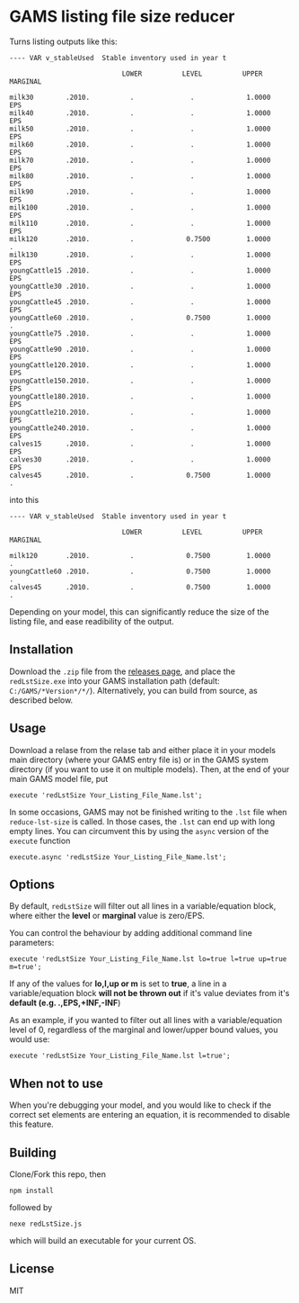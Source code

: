 # GAMS listing file size reducer

Turns listing outputs like this:
```GAMS
---- VAR v_stableUsed  Stable inventory used in year t

                            LOWER          LEVEL          UPPER         MARGINAL

milk30        .2010.          .              .             1.0000         EPS
milk40        .2010.          .              .             1.0000         EPS
milk50        .2010.          .              .             1.0000         EPS
milk60        .2010.          .              .             1.0000         EPS
milk70        .2010.          .              .             1.0000         EPS
milk80        .2010.          .              .             1.0000         EPS
milk90        .2010.          .              .             1.0000         EPS
milk100       .2010.          .              .             1.0000         EPS
milk110       .2010.          .              .             1.0000         EPS
milk120       .2010.          .             0.7500         1.0000          .
milk130       .2010.          .              .             1.0000         EPS
youngCattle15 .2010.          .              .             1.0000         EPS
youngCattle30 .2010.          .              .             1.0000         EPS
youngCattle45 .2010.          .              .             1.0000         EPS
youngCattle60 .2010.          .             0.7500         1.0000          .
youngCattle75 .2010.          .              .             1.0000         EPS
youngCattle90 .2010.          .              .             1.0000         EPS
youngCattle120.2010.          .              .             1.0000         EPS
youngCattle150.2010.          .              .             1.0000         EPS
youngCattle180.2010.          .              .             1.0000         EPS
youngCattle210.2010.          .              .             1.0000         EPS
youngCattle240.2010.          .              .             1.0000         EPS
calves15      .2010.          .              .             1.0000         EPS
calves30      .2010.          .              .             1.0000         EPS
calves45      .2010.          .             0.7500         1.0000          .
```

into this

```GAMS
---- VAR v_stableUsed  Stable inventory used in year t

                            LOWER          LEVEL          UPPER         MARGINAL

milk120       .2010.          .             0.7500         1.0000          .
youngCattle60 .2010.          .             0.7500         1.0000          .
calves45      .2010.          .             0.7500         1.0000          .
```

Depending on your model, this can significantly reduce the size of the listing file, and ease readibility of the output.

## Installation
Download the `.zip` file from the [releases page](https://github.com/chrispahm/reduce-lst-size/releases), and place the `redLstSize.exe`
into your GAMS installation path (default: `C:/GAMS/*Version*/*/`).
Alternatively, you can build from source, as described below.

## Usage
Download a relase from the relase tab and either place it in your models main directory (where your GAMS entry file is)
or in the GAMS system directory (if you want to use it on multiple models).
Then, at the end of your main GAMS model file, put
```GAMS
execute 'redLstSize Your_Listing_File_Name.lst';
```

In some occasions, GAMS may not be finished writing to the `.lst` file when `reduce-lst-size` is called. In those cases, the `.lst` can end up with long empty lines.
You can circumvent this by using the `async` version of the `execute` function
```GAMS
execute.async 'redLstSize Your_Listing_File_Name.lst';
```

## Options
By default, `redLstSize` will filter out all lines in a variable/equation block, where
either the **level** or **marginal** value is zero/EPS.

You can control the behaviour by adding additional command line parameters:
```GAMS
execute 'redLstSize Your_Listing_File_Name.lst lo=true l=true up=true m=true';
```

If any of the values for **lo,l,up or m** is set to **true**, a line in a variable/equation block
**will not be thrown out** if it's value deviates from it's **default (e.g. .,EPS,+INF,-INF**)

As an example, if you wanted to filter out all lines with a variable/equation level
of 0, regardless of the marginal and lower/upper bound values, you would use:
```GAMS
execute 'redLstSize Your_Listing_File_Name.lst l=true';
```

## When not to use
When you're debugging your model, and you would like to check if the correct set
elements are entering an equation, it is recommended to disable this feature.

## Building
Clone/Fork this repo, then
```
npm install
```
followed by
```
nexe redLstSize.js
```
which will build an executable for your current OS.

## License
MIT

